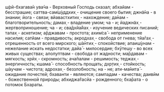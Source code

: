 ш́рӣ-бхагава̄н ува̄ча - Верховный Господь сказал; абхайам - бесстрашие; саттва-сам̇ш́уддхих̣ - очищение своего бытия; джн̃а̄на - в знании; йога - связи; вйавастхитих̣ - нахождение; да̄нам - благотворительность; дамах̣ - владение умом; ча - и; йаджн̃ах̣ - жертвоприношение; ча - и; сва̄дхйа̄йах̣ - изучение ведических писаний; тапах̣ - аскетизм; а̄рджавам - простота; ахим̇са̄ - неприменение насилия; сатйам - правдивость; акродхах̣ - свобода от гнева; тйа̄гах̣ - отрешенность от всего мирского; ш́а̄нтих̣ - спокойствие; апаиш́унам - нежелание искать недостатки; дайа̄ - милосердие; бхӯтешу - во всех живых существах; алолуптвам - свобода от жадности; ма̄рдавам - мягкость; хрӣх̣ - скромность; ача̄палам - решимость; теджах̣ - энергичность; кшама̄ - способность прощать; дхр̣тих̣ - стойкость; ш́аучам - чистота; адрохах̣ - беззлобность; на - не; ати-ма̄нита̄ - ожидание почестей; бхаванти - являются; сампадам - качества; даивӣм - божественной природы; абхиджа̄тасйа - рожденного; бха̄рата - о потомок Бхараты.